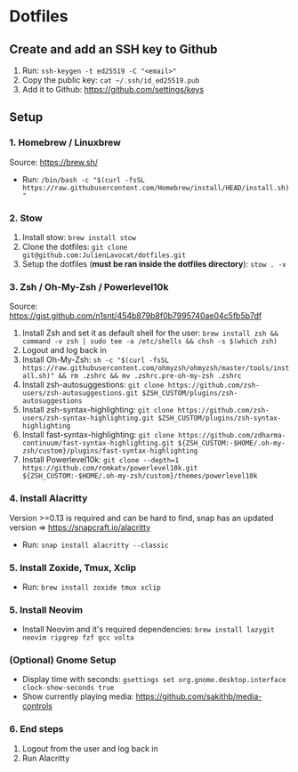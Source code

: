 # Dotfiles

## Create and add an SSH key to Github

1. Run: `ssh-keygen -t ed25519 -C "<email>"`
2. Copy the public key: `cat ~/.ssh/id_ed25519.pub`
3. Add it to Github: https://github.com/settings/keys

## Setup

### 1. Homebrew / Linuxbrew

Source: https://brew.sh/

- Run: `/bin/bash -c "$(curl -fsSL https://raw.githubusercontent.com/Homebrew/install/HEAD/install.sh)"`

### 2. Stow

1. Install stow: `brew install stow`
2. Clone the dotfiles: `git clone git@github.com:JulienLavocat/dotfiles.git`
3. Setup the dotfiles (**must be ran inside the dotfiles directory**): `stow . -v`

### 3. Zsh / Oh-My-Zsh / Powerlevel10k

Source: https://gist.github.com/n1snt/454b879b8f0b7995740ae04c5fb5b7df

1. Install Zsh and set it as default shell for the user: `brew install zsh && command -v zsh | sudo tee -a /etc/shells && chsh -s $(which zsh)`
2. Logout and log back in
3. Install Oh-My-Zsh: `sh -c "$(curl -fsSL https://raw.githubusercontent.com/ohmyzsh/ohmyzsh/master/tools/install.sh)" && rm .zshrc && mv .zshrc.pre-oh-my-zsh .zshrc`
4. Install zsh-autosuggestions: `git clone https://github.com/zsh-users/zsh-autosuggestions.git $ZSH_CUSTOM/plugins/zsh-autosuggestions`
5. Install zsh-syntax-highlighting: `git clone https://github.com/zsh-users/zsh-syntax-highlighting.git $ZSH_CUSTOM/plugins/zsh-syntax-highlighting`
6. Install fast-syntax-highlighting: `git clone https://github.com/zdharma-continuum/fast-syntax-highlighting.git ${ZSH_CUSTOM:-$HOME/.oh-my-zsh/custom}/plugins/fast-syntax-highlighting`
7. Install Powerlevel10k: `git clone --depth=1 https://github.com/romkatv/powerlevel10k.git ${ZSH_CUSTOM:-$HOME/.oh-my-zsh/custom}/themes/powerlevel10k`

### 4. Install Alacritty

Version >=0.13 is required and can be hard to find, snap has an updated version => https://snapcraft.io/alacritty

- Run: `snap install alacritty --classic`

### 5. Install Zoxide, Tmux, Xclip

- Run: `brew install zoxide tmux xclip`

### 5. Install Neovim

- Install Neovim and it's required dependencies: `brew install lazygit neovim ripgrep fzf gcc volta`

### (Optional) Gnome Setup

- Display time with seconds: `gsettings set org.gnome.desktop.interface clock-show-seconds true`
- Show currently playing media: https://github.com/sakithb/media-controls

### 6. End steps

1. Logout from the user and log back in
2. Run Alacritty
